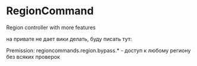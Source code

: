 # RegionCommand
Region controller with more features

на привате не дает вики делать, буду писать тут:

Premission:
regioncommands.region.bypass.* - доступ к любому региону без всяких проверок

